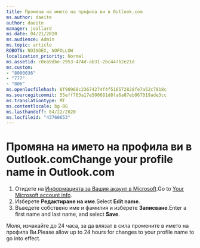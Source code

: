 ```yaml
---
title: Промяна на името на профила ви в Outlook.com
ms.author: daeite
author: daeite
manager: joallard
ms.date: 04/21/2020
ms.audience: Admin
ms.topic: article
ROBOTS: NOINDEX, NOFOLLOW
localization_priority: Normal
ms.assetid: c0ea9dbe-2953-474d-ab31-2bc447b2e21d
ms.custom:
- "8000036"
- "777"
- "806"
ms.openlocfilehash: 6f90968c23674274f4f516572828fe7a52c7818c
ms.sourcegitcommit: 55eff703a17e500681d8fa6a87eb067019ade3cc
ms.translationtype: MT
ms.contentlocale: bg-BG
ms.lasthandoff: 04/22/2020
ms.locfileid: "43760653"
---
```

# <a name="change-your-profile-name-in-outlookcom"></a><span data-ttu-id="5d900-102">Промяна на името на профила ви в Outlook.com</span><span class="sxs-lookup"><span data-stu-id="5d900-102">Change your profile name in Outlook.com</span></span>

1. <span data-ttu-id="5d900-103">Отидете на [Информацията за Вашия акаунт в Microsoft](https://go.microsoft.com/fwlink/p/?linkid=860841).</span><span class="sxs-lookup"><span data-stu-id="5d900-103">Go to [Your Microsoft account info](https://go.microsoft.com/fwlink/p/?linkid=860841).</span></span>
2. <span data-ttu-id="5d900-104">Изберете **Редактиране на име**.</span><span class="sxs-lookup"><span data-stu-id="5d900-104">Select **Edit name**.</span></span>
3. <span data-ttu-id="5d900-105">Въведете собствено име и фамилия и изберете **Записване**.</span><span class="sxs-lookup"><span data-stu-id="5d900-105">Enter a first name and last name, and select **Save**.</span></span>

<span data-ttu-id="5d900-106">Моля, изчакайте до 24 часа, за да влязат в сила промените в името на профила Ви.</span><span class="sxs-lookup"><span data-stu-id="5d900-106">Please allow up to 24 hours for changes to your profile name to go into effect.</span></span>